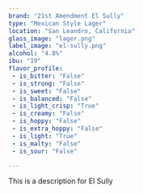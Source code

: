 ```yaml
---
brand: "21st Amendment El Sully"
type: "Mexican Style Lager"
location: "San Leandro, California"
glass_image: "lager.png"
label_image: "el-sully.png"
alcohol: "4.8%"
ibu: "19"
flavor_profile:
 - is_bitter: "False"
 - is_strong: "False"
 - is_sweet: "False"
 - is_balanced: "False"
 - is_light_crisp: "True"
 - is_creamy: "False"
 - is_hoppy: "False"
 - is_extra_hoppy: "False"
 - is_light: "True"
 - is_malty: "False"
 - is_sour: "False"

---
```


This is a description for El Sully

